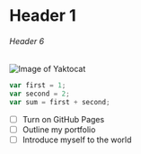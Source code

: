 # Header 1
###### Header 6

![Image of Yaktocat](https://octodex.github.com/images/yaktocat.png)

```javascript
var first = 1;
var second = 2;
var sum = first + second;

```

- [ ] Turn on GitHub Pages
- [ ] Outline my portfolio
- [ ] Introduce myself to the world
